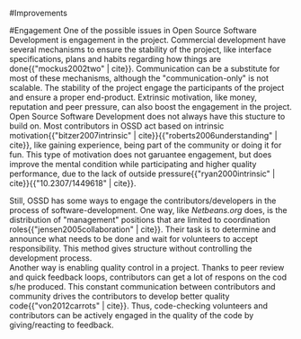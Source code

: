 #Improvements

#Engagement
One of the possible issues in Open Source Software Development is engagement in the project. Commercial development have several mechanisms to ensure the stability of the project, like interface specifications, plans and habits regarding how things are done{{"mockus2002two" | cite}}. Communication can be a substitute for most of these mechanisms, although the "communication-only" is not scalable. The stability of the project engage the participants of the project and ensure a proper end-product. Extrinsic motivation, like money, reputation and peer pressure, can also boost the engagement in the project.  
Open Source Software Development does not always have this stucture to build on. Most contributors in OSSD act based on  intrinsic motivation{{"bitzer2007intrinsic" | cite}}{{"roberts2006understanding" | cite}}, like gaining experience, being part of the community or doing it for fun. This type of motivation does not garuantee engagement, but does improve the mental condition while participating and higher quality performance, due to the lack of outside pressure{{"ryan2000intrinsic" | cite}}{{"10.2307/1449618" | cite}}.

Still, OSSD has some ways to engage the contributors/developers in the process of software-development. One way, like *Netbeans.org* does, is the distribution of "management" positions that are limited to coordination roles{{"jensen2005collaboration" | cite}}. Their task is to determine and announce what needs to be done and wait for volunteers to accept responsibility. This method gives structure without controlling the development process.  
Another way is enabling quality control in a project. Thanks to peer review and quick feedback loops, contributors can get a lot of respons on the cod s/he produced. This constant communication between contributors and community drives the contributors to develop better quality code{{"von2012carrots" | cite}}. Thus, code-checking volunteers and contributors can be actively engaged in the quality of the code by giving/reacting to feedback.
